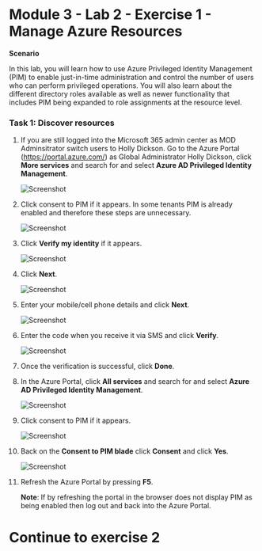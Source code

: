 # Module 3 - Lab 2 - Exercise 1 - Manage Azure Resources


**Scenario**

In this lab, you will learn how to use Azure Privileged Identity Management (PIM) to enable just-in-time administration and control the number of users who can perform privileged operations. You will also learn about the different directory roles available as well as newer functionality that includes PIM being expanded to role assignments at the resource level. 


### Task 1: Discover resources

1.  If you are still logged into the Microsoft 365 admin center as MOD Adminsitrator switch users to Holly Dickson. Go to the Azure Portal (https://portal.azure.com/) as Global Administrator Holly Dickson, click **More services** and search for and select **Azure AD Privileged Identity Management**.

     ![Screenshot](../Media/a52510a3-b2a2-4b21-91a8-ee7f34b39a72.png)

1.  Click consent to PIM if it appears. In some tenants PIM is already enabled and therefore these steps are unnecessary.

     ![Screenshot](../Media/5943cd1d-f6e6-4ccc-921b-e1105af7bdf9.png)

1.  Click **Verify my identity** if it appears.

     ![Screenshot](../Media/bab59fee-f511-4acb-9b7f-fbade8180ce6.png)

1.  Click **Next**.

     ![Screenshot](../Media/ba0fec59-067d-4c37-ac48-9f7382eb1e22.png)

1.  Enter your mobile/cell phone details and click **Next**.

     ![Screenshot](../Media/2b6079d5-3c88-4dff-b49b-5bc1193e003a.png)
 
1.  Enter the code when you receive it via SMS and click **Verify**.

     ![Screenshot](../Media/f28fb995-7078-43f3-8edb-8a952111af07.png)

1. Once the verification is successful, click **Done**.

1.  In the Azure Portal, click **All services** and search for and select **Azure AD Privileged Identity Management**.

     ![Screenshot](../Media/a52510a3-b2a2-4b21-91a8-ee7f34b39a72.png)

1.  Click consent to PIM if it appears.

     ![Screenshot](../Media/5943cd1d-f6e6-4ccc-921b-e1105af7bdf9.png)

1.  Back on the **Consent to PIM blade** click **Consent** and click **Yes**.

     ![Screenshot](../Media/35eb7586-5a30-41a6-9f1c-abb48f8ed548.png)

1.  Refresh the Azure Portal by pressing **F5**.
   
    **Note**: If by refreshing the portal in the browser does not display PIM as being enabled then log out and back into the Azure Portal.

# Continue to exercise 2



